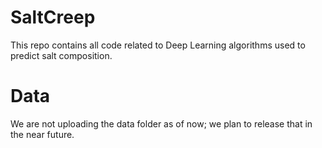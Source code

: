 # SaltCreep
This repo contains all code related to Deep Learning algorithms used to predict salt composition.
# Data
We are not uploading the data folder as of now; we plan to release that in the near future. 
